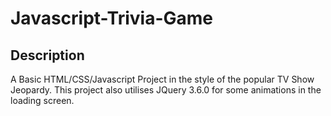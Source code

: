 # Javascript-Trivia-Game

## Description

A Basic HTML/CSS/Javascript Project in the style of the popular TV Show Jeopardy.
This project also utilises JQuery 3.6.0 for some animations in the loading screen.


